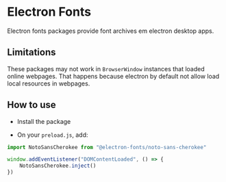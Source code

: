 # Electron Fonts

Electron fonts packages provide font archives em electron desktop apps.

## Limitations

These packages may not work in `BrowserWindow` instances that loaded online webpages. That happens because electron by default not allow load local resources in webpages.

## How to use

* Install the package

* On your `preload.js`, add:

```ts
import NotoSansCherokee from "@electron-fonts/noto-sans-cherokee"

window.addEventListener("DOMContentLoaded", () => {
    NotoSansCherokee.inject()
})
```